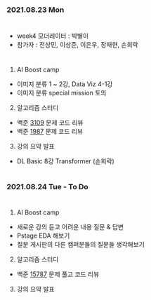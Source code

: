 ### 2021.08.23 Mon  

#
- week4 모더레이터 : 박별이
- 참가자 : 전상민, 이상준, 이은우, 장재현, 손희락
#
1. AI Boost camp
- 이미지 분류 1 ~ 2강, Data Viz 4-1강
- 이미지 분류 special mission 토의

  
2. 알고리즘 스터디
- 백준 [3109](https://www.acmicpc.net/problem/3109) 문제 코드 리뷰
- 백준 [1987](https://www.acmicpc.net/problem/1987) 문제 코드 리뷰
  
3. 강의 요약 발표
- DL Basic 8강 Transformer (손희락)

  
#
### 2021.08.24 Tue - To Do 
#
1. AI Boost camp
- 새로운 강의 듣고 어려운 내용 질문 & 답변
- Pstage EDA 해보기
- 질문 게시판의 다른 캠퍼분들의 질문들 생각해보기
  
2. 알고리즘 스터디
- 백준 [15787](https://www.acmicpc.net/problem/15787) 문제 풀고 코드 리뷰

3. 강의 요약 발표
